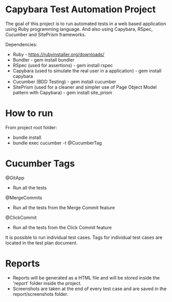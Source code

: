 # Capybara Test Automation Project
The goal of this project is to run automated tests in a web based application using Ruby programming language. And also using Capybara, RSpec, Cucumber and SitePrism frameworks.

Dependencies:
- Ruby - https://rubyinstaller.org/downloads/
- Bundler - gem install bundler
- RSpec (used for assertions) - gem install rspec
- Capybara (used to simulate the real user in a application) - gem install capybara
- Cucumber (BDD Testing) - gem install cucumber
- SitePrism (used for a cleaner and simpler use of Page Object Model pattern with Capybara) - gem install site_prism

# How to run

From project root folder:
- bundle install
- bundle exec cucumber -t @CucumberTag

# Cucumber Tags
@GitApp
- Run all the tests

@MergeCommits
- Run all the tests from the Merge Commit feature

@ClickCommit
- Run all the tests from the Click Commit feature

It is possible to run individual test cases. Tags for individual test cases are located in the test plan document.

# Reports
- Reports will be generated as a HTML file and will be stored inside the 'report' folder inside the project.
- Screenshots are taken at the end of every test case and are saved in the report/screenshots folder.
